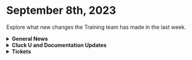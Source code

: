 # September 8th, 2023

Explore what new changes the Training team has made in the last week.

<details>

<summary><strong>General News</strong></summary>

* Game Tip for the Week: Don't forget to purchase that Pokemon Scarlet and Violet DLC if you aren't playing Starfield, Baldur's Gate 3, or you just really love buggy Pokemon games like me! (Help me).
* [The AMA has been moved up an hour to accommodate our friends in the UK](https://calendly.com/cluck-u):thumbsup:
  * Mondays: Rewst 101 @ 12pm EST + Rewst 104 @ 1:15pm EST
  * Tuesdays: Rewst 102 @ 12pm EST + Rewst 105 @ 1:15pm EST
  * Wednesdays: Rewst 103 @ 12pm EST + Rewst 106 @ 1:15pm EST
  * Thursdays: ROC AMA @ 11am EST
* Join us in our new [Cluck-U Discord channel](https://discord.com/channels/936789089703845988/1121465945295167588) if you have any questions, comments, or concerns!

</details>

<details>

<summary><strong>Cluck U and Documentation Updates</strong></summary>

**Cluck University**

* Added new [Electives](../../cluck-university/electives/) section under Cluck University - New content to come!
* Added an [Extending the Power Of Rewst Workflows Page](../../cluck-university/electives/extending-the-power-of-rewst-workflows/) with content talking about Completion Handlers
* Chow Time: Added Updated [Rewst 104 video](../../cluck-university/rewst-foundations-10x/104-options-generators-and-generic-api-requests.md) made by our very own Legend - Eddie Chow

**Documentation**

* [Open Mic - September 1st Video and Page Added](../roc-open-mics/september-1-2023-applying-cube-rules-of-food-to-automations.md)
* Added [Navigating The Microsoft-Led Transition to GDAP](../../documentation/integrations/cloud/common-issues-with-microsoft-bundle/navigating-the-microsoft-led-transition-to-gdap.md) Page
* Updates and Fixes
  * [Added missing July 14th Open Mic Video](../roc-open-mics/july-14th-go-hug-your-it-person.md)
  * [Added missing August 18th Open Mic Video](../roc-open-mics/august-18th-2023-info-nuggets-and-jinja-burgers.md)
  * Fixed some Integration Typos

</details>

<details>

<summary><strong>Tickets</strong></summary>

With the ROC now using Halo for their ticketing system, this is when you should find a ticket created for you!

* [ ] A discussion with a ROC engineer that doesn't result in a fix on first discussion
* [ ] If you have a call to troubleshoot, create workflows or other ROC work
* [ ] For all onboarding or expansion work
* [ ] If a call results in a new workflow idea or request

If you'd like to manually create a ticket yourself, review the "Rewst Support" section at the bottom of this page.

</details>
